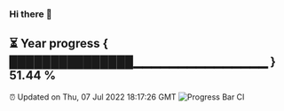 ### Hi there 👋
⏳ Year progress { ███████████████▁▁▁▁▁▁▁▁▁▁▁▁▁▁▁ } 51.44 %
---
⏰ Updated on Thu, 07 Jul 2022 18:17:26 GMT
![Progress Bar CI](https://github.com/Moyi321/Moyi321/workflows/Progress%20Bar%20CI/badge.svg)

